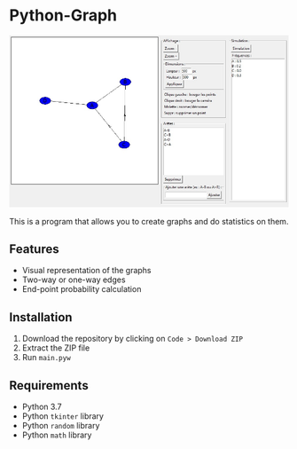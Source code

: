 # Python-Graph
![Preview image](./preview/preview.jpg)

This is a program that allows you to create graphs and do statistics on them.
## Features
- Visual representation of the graphs
- Two-way or one-way edges
- End-point probability calculation
## Installation
1. Download the repository by clicking on `Code > Download ZIP`
2. Extract the ZIP file
3. Run `main.pyw`
## Requirements
- Python 3.7
- Python `tkinter` library
- Python `random` library
- Python `math` library